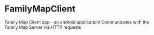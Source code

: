 # FamilyMapClient

Family Map Client app - an android application!
Communicates with the Family Map Server via HTTP requests
